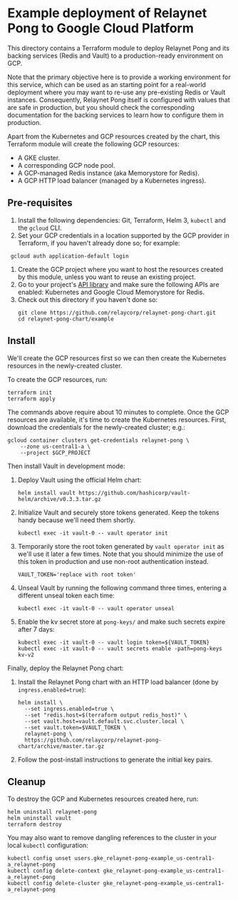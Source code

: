 # Example deployment of Relaynet Pong to Google Cloud Platform

This directory contains a Terraform module to deploy Relaynet Pong and its backing services (Redis and Vault) to a production-ready environment on GCP.

Note that the primary objective here is to provide a working environment for this service, which can be used as an starting point for a real-world deployment where you may want to re-use any pre-existing Redis or Vault instances. Consequently, Relaynet Pong itself is configured with values that are safe in production, but you should check the corresponding documentation for the backing services to learn how to configure them in production.

Apart from the Kubernetes and GCP resources created by the chart, this Terraform module will create the following GCP resources:

- A GKE cluster.
- A corresponding GCP node pool.
- A GCP-managed Redis instance (aka Memorystore for Redis).
- A GCP HTTP load balancer (managed by a Kubernetes ingress).

## Pre-requisites

1. Install the following dependencies: Git, Terraform, Helm 3, `kubectl` and the `gcloud` CLI.
1. Set your GCP credentials in a location supported by the GCP provider in Terraform, if you haven't already done so; for example:
  ```
   gcloud auth application-default login
  ```
1. Create the GCP project where you want to host the resources created by this module, unless you want to reuse an existing project.
1. Go to your project's [API library](https://console.cloud.google.com/apis/library/container.googleapis.com) and make sure the following APIs are enabled: Kubernetes and Google Cloud Memorystore for Redis.
1. Check out this directory if you haven't done so:
   ```
   git clone https://github.com/relaycorp/relaynet-pong-chart.git
   cd relaynet-pong-chart/example
   ```

## Install

We'll create the GCP resources first so we can then create the Kubernetes resources in the newly-created cluster.

To create the GCP resources, run:

```
terraform init
terraform apply
```

The commands above require about 10 minutes to complete. Once the GCP resources are available, it's time to create the Kubernetes resources. First, download the credentials for the newly-created cluster; e.g.:

```
gcloud container clusters get-credentials relaynet-pong \
    --zone us-central1-a \
    --project $GCP_PROJECT
```

Then install Vault in development mode:

1. Deploy Vault using the official Helm chart:
   ```
   helm install vault https://github.com/hashicorp/vault-helm/archive/v0.3.3.tar.gz
   ```
1. Initialize Vault and securely store tokens generated. Keep the tokens handy because we'll need them shortly.
   ```
   kubectl exec -it vault-0 -- vault operator init
   ```
1. Temporarily store the root token generated by `vault operator init` as we'll use it later a few times. Note that you should minimize the use of this token in production and use non-root authentication instead.
   ```
   VAULT_TOKEN='replace with root token'
   ```
1. Unseal Vault by running the following command three times, entering a different unseal token each time:
   ```
   kubectl exec -it vault-0 -- vault operator unseal
   ```
1. Enable the kv secret store at `pong-keys/` and make such secrets expire after 7 days:
   ```
   kubectl exec -it vault-0 -- vault login token=${VAULT_TOKEN}
   kubectl exec -it vault-0 -- vault secrets enable -path=pong-keys kv-v2
   ```

Finally, deploy the Relaynet Pong chart:

1. Install the Relaynet Pong chart with an HTTP load balancer (done by `ingress.enabled=true`):
   ```
   helm install \
     --set ingress.enabled=true \
     --set "redis.host=$(terraform output redis_host)" \
     --set vault.host=vault.default.svc.cluster.local \
     --set vault.token=$VAULT_TOKEN \
     relaynet-pong \
     https://github.com/relaycorp/relaynet-pong-chart/archive/master.tar.gz
   ```
1. Follow the post-install instructions to generate the initial key pairs.

## Cleanup

To destroy the GCP and Kubernetes resources created here, run:

```
helm uninstall relaynet-pong
helm uninstall vault
terraform destroy
```

You may also want to remove dangling references to the cluster in your local `kubectl` configuration:

```
kubectl config unset users.gke_relaynet-pong-example_us-central1-a_relaynet-pong
kubectl config delete-context gke_relaynet-pong-example_us-central1-a_relaynet-pong
kubectl config delete-cluster gke_relaynet-pong-example_us-central1-a_relaynet-pong
```
